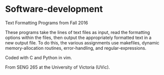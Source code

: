 # Software-development
Text Formatting Programs from Fall 2016

These programs take the lines of text files as input, read the formatting options within the files, then output the appropriately formatted text in a new output file.
To do this, the various assignments use makefiles, dynamic memory-allocation routines, error-handling, and regular-expressions.

Coded with C and Python in vim.

From SENG 265 at the University of Victoria (UVic).
